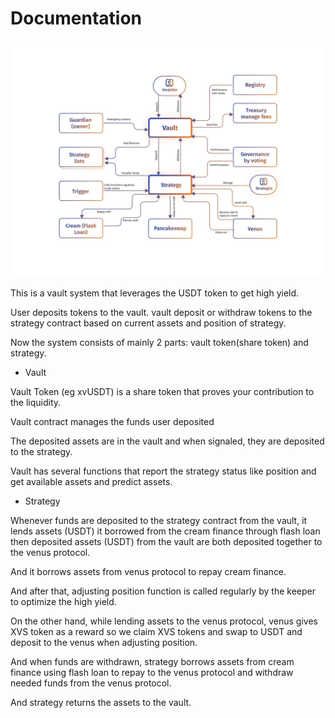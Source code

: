 # Documentation

![vault diagram](https://github.com/xendfinance/x-vault/blob/main/public/images/diagram.jpg)

This is a vault system that leverages the USDT token to get high yield.

User deposits tokens to the vault. vault deposit or withdraw tokens to the strategy contract based on current assets and position of strategy.

Now the system consists of mainly 2 parts: vault token(share token) and strategy.

- Vault

Vault Token (eg xvUSDT)  is a share token that proves your contribution to the liquidity.

Vault contract manages the funds user deposited

The deposited assets are in the vault and when signaled, they are deposited to the strategy.

Vault has several functions that report the strategy status like position and get available assets and predict assets.

- Strategy

Whenever funds are deposited to the strategy contract from the vault, it lends assets (USDT) it borrowed  from the cream finance through flash loan then deposited  assets (USDT) from the vault are both deposited together to the venus protocol.

And it borrows assets from venus protocol to repay  cream finance.

And after that, adjusting position function is called regularly by the keeper to optimize the high yield.

On the other hand, while lending assets to the venus protocol, venus gives XVS token as a reward so we claim XVS tokens and swap to USDT and deposit to the venus when adjusting position.

And when funds are withdrawn, strategy borrows assets from cream finance using flash loan to repay to the venus protocol and withdraw needed funds from the venus protocol.

And strategy returns the assets to the vault.